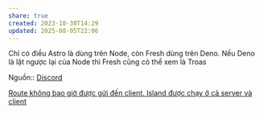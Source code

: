 ```yaml
---
share: true
created: 2023-10-30T14:29
updated: 2025-08-05T22:06
---
```

Chỉ có điều Astro là dùng trên Node, còn Fresh dùng trên Deno. Nếu Deno là lật ngược lại của Node thì Fresh cũng có thể xem là Troas

Nguồn:: [Discord](https://discord.com/channels/684898665143206084/991511118524715139/1201394893382221924)

[Route không bao giờ được gửi đến client. Island được chạy ở cả server và client](./Server/Route,%20handler/Route%20kh%C3%B4ng%20bao%20gi%E1%BB%9D%20%C4%91%C6%B0%E1%BB%A3c%20g%E1%BB%ADi%20%C4%91%E1%BA%BFn%20client.%20Island%20%C4%91%C6%B0%E1%BB%A3c%20ch%E1%BA%A1y%20%E1%BB%9F%20c%E1%BA%A3%20server%20v%C3%A0%20client.md)
